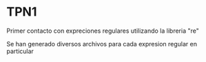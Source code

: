 # TPN1

Primer contacto con expreciones regulares utilizando la libreria "re"

Se han generado diversos archivos para cada expresion regular en particular